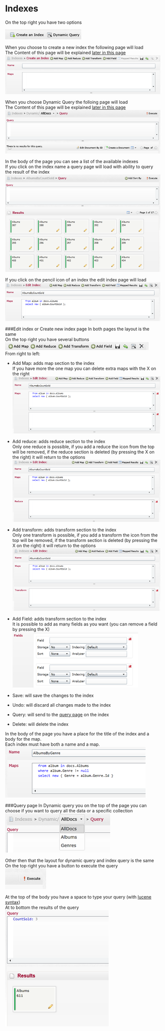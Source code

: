 # Indexes
On the top right you have two options

![Indexes Fig 1](Images/studio_indexes_1.PNG)

When you choose to create a new index the following page will load  
The Content of this page will be explained [later in this page](#create)  
![Indexes Fig 2](Images/studio_indexes_2.PNG)  

When you choose Dynamic Query the folloing page will load  
The Content of this page will be explained [later in this page](#query)  
![Indexes Fig 3](Images/studio_indexes_3.PNG) 

In the body of the page you can see a list of the available indexes  
If you click on the index name a query page will load with ability to query the result of the index  
![Indexes Fig 4](Images/studio_indexes_4.PNG) 

If you click on the pencil icon of an index the edit index page will load  
![Indexes Fig 5](Images/studio_indexes_5.PNG)  

###Edit index or Create new index page <a id="create"></a>
In both pages the layout is the same  
On the top right you have several buttons  
![Indexes Fig 6](Images/studio_indexes_6.PNG)  
From right to left:  

- Add Map: adds map section to the index  
If you have more the one map you can delete extra maps with the X on the right![Indexes Fig 7](Images/studio_indexes_7.PNG) 

- Add reduce: adds reduce section to the index  
Only one reduce is possible, if you add a reduce the icon from the top will be removed, if the reduce section is deleted (by pressing the X on the right) it will return to the options  
![Indexes Fig 8](Images/studio_indexes_8.PNG) 

- Add transform: adds transform section to the index  
Only one transform is possible, if you add a transform the icon from the top will be removed, if the transform section is deleted (by pressing the X on the right) it will return to the options  
![Indexes Fig 9](Images/studio_indexes_9.PNG) 

- Add Field: adds transform section to the index  
It is possible to add as many fields as you want (you can remove a field by pressing the X)    
![Indexes Fig 10](Images/studio_indexes_10.PNG)
- Save: will save the changes to the index
- Undo: will discard all changes made to the index
- Query: will send to the [query page](#query) on the index
- Delete: will delete the index

In the body of the page you have a place for the title of the index and a body for the map.  
Each index must have both a name and a map.  
![Indexes Fig 11](Images/studio_indexes_11.PNG)

###Query page <a id="query"></a>
In Dynamic query you on the top of the page you can choose if you want to query all the data or a specific collection  
![Indexes Fig 12](Images/studio_indexes_12.PNG)

Other then that the layout for dynamic query and index query is the same  
On the top right you have a button to execute the query  
![Indexes Fig 13](Images/studio_indexes_13.PNG)  

At the top of the body you have a space to type your query (with [lucene syntax](http://www.codeproject.com/Articles/29755/Introducing-Lucene-Net))  
At to bottom the results of the query  
![Indexes Fig 14](Images/studio_indexes_14.PNG) 
